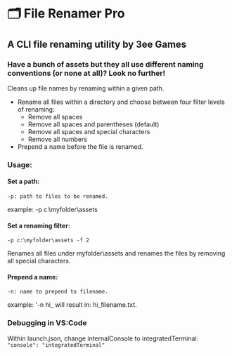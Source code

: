 # 🗂 File Renamer Pro
## A CLI file renaming utility by 3ee Games
### Have a bunch of assets but they all use different naming conventions (or none at all)?  Look no further!

Cleans up file names by renaming within a given path.

- Rename all files within a directory and choose between four filter levels of renaming:
    - Remove all spaces
    - Remove all spaces and parentheses (default)
    - Remove all spaces and special characters
    - Remove all numbers
- Prepend a name before the file is renamed.

### Usage:

#### Set a path:

`-p: path to files to be renamed.`

example: -p c:\myfolder\assets

#### Set a renaming filter:

`-p c:\myfolder\assets -f 2`

Renames all files under myfolder\assets and renames the files by removing all special characters.

#### Prepend a name:

`-n: name to prepend to filename.`

example: '-n hi_ will result in: hi_filename.txt.

### Debugging in VS:Code

Within launch.json, change internalConsole to integratedTerminal:
`"console": "integratedTerminal"`
